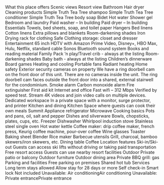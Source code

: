 What this place offers
Scenic views
Resort view
Bathroom
Hair dryer
Cleaning products
Simple Truth Tea Tree shampoo
Simple Truth Tea Tree conditioner
Simple Truth Tea Tree body soap
Bidet
Hot water
Shower gel
Bedroom and laundry
Paid washer – In building
Paid dryer – In building
Essentials
Towels, bed sheets, soap, and toilet paper
Hangers
Bed linens
Cotton linens
Extra pillows and blankets
Room-darkening shades
Iron
Drying rack for clothing
Safe
Clothing storage: closet and dresser
Entertainment
65 inch HDTV with Amazon Prime Video, Disney+, HBO Max, Hulu, Netflix, standard cable
Sonos Bluetooth sound system
Books and reading material
Family
Pack ’n play/Travel crib - always at the listing
Room-darkening shades
Baby bath - always at the listing
Children’s dinnerware
Board games
Heating and cooling
Portable fans
Radiant heating
Home safety
Exterior security cameras on property
We have a ring doorbell cam on the front door of this unit. There are no cameras inside the unit. The ring doorbell cam faces outside the front door into a shared, external stairwell for the condominium.
Smoke alarm
Carbon monoxide alarm
Fire extinguisher
First aid kit
Internet and office
Fast wifi – 312 Mbps
Verified by speed test. Stream 4K videos and join video calls on multiple devices.
Dedicated workspace
In a private space with a monitor, surge protector, and printer
Kitchen and dining
Kitchen
Space where guests can cook their own meals
Summit Appliance refrigerator
Microwave
Cooking basics
Pots and pans, oil, salt and pepper
Dishes and silverware
Bowls, chopsticks, plates, cups, etc.
Freezer
Dishwasher
Whirlpool induction stove
Stainless steel single oven
Hot water kettle
Coffee maker: drip coffee maker, french press, Keurig coffee machine, pour-over coffee
Wine glasses
Toaster
Baking sheet
Blender
Rice maker
Barbecue utensils
Grill, charcoal, bamboo skewers/iron skewers, etc.
Dining table
Coffee
Location features
Ski-in/Ski-out
Guests can access ski lifts without driving or taking paid transportation
Free resort access
Guests can use nearby resort facilities
Outdoor
Private patio or balcony
Outdoor furniture
Outdoor dining area
Private BBQ grill: gas
Parking and facilities
Free parking on premises
Shared hot tub
Services
Long term stays allowed
Allow stay for 28 days or more
Self check-in
Smart lock
Not included
Unavailable: Air conditioningAir conditioning
Unavailable: Private entrancePrivate entrance
